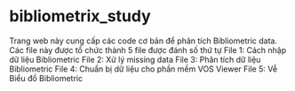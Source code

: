 # bibliometrix_study
Trang web này cung cấp các code cơ bản để phân tích Bibliometric data. 
Các file này được tổ chức thành 5 file được đánh số thứ tự
File 1: Cách nhập dữ liệu Bibliometric
File 2: Xử lý missing data
File 3: Phân tích dữ liệu Bibliometric
File 4: Chuẩn bị dữ liệu cho phần mềm VOS Viewer
File 5: Vễ Biểu đồ Bibliometric

